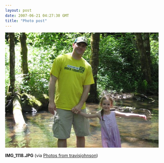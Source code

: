 ```yaml
---
layout: post
date: 2007-06-21 04:27:30 GMT
title: "Photo post"
---
```

![travisj](/images/a46cbb79371fde574177e64c8a54fa97f144392c966f7d14c81cd9afe01cbaf1.jpg)

<b>IMG_1118.JPG</b> (via <a href="http://www.flickr.com/photos/travisjohnson/578690340/">Photos from travisjohnson</a>)